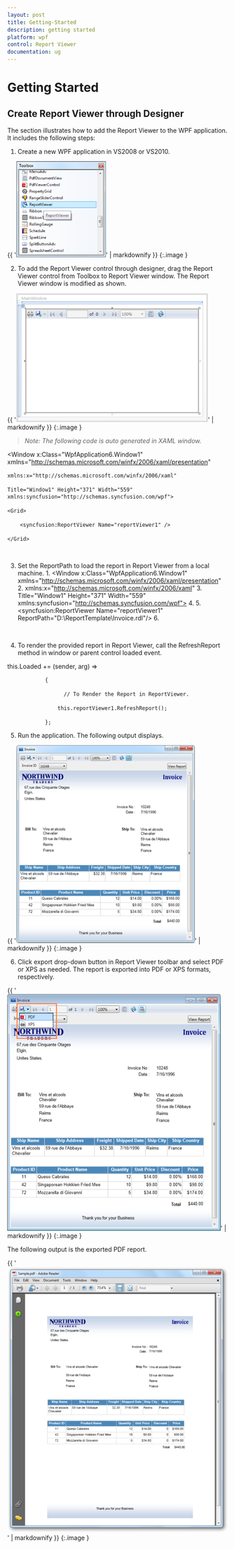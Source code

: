 ```yaml
---
layout: post
title: Getting-Started
description: getting started
platform: wpf
control: Report Viewer
documentation: ug
---
```


# Getting Started

## Create Report Viewer through Designer

The section illustrates how to add the Report Viewer to the WPF application. It includes the following steps:

1. Create a new WPF application in VS2008 or VS2010.



{{ '![](Getting-Started_images/Getting-Started_img1.png)' | markdownify }}
{:.image }




2. To add the Report Viewer control through designer, drag the Report Viewer control from Toolbox to Report Viewer window. The Report Viewer window is modified as shown.



{{ '![Description: 3.png](Getting-Started_images/Getting-Started_img2.png)' | markdownify }}
{:.image }


> _Note: The following code is auto generated in XAML window._

> 

<Window x:Class="WpfApplication6.Window1"    xmlns="http://schemas.microsoft.com/winfx/2006/xaml/presentation"

    xmlns:x="http://schemas.microsoft.com/winfx/2006/xaml"

    Title="Window1" Height="371" Width="559" xmlns:syncfusion="http://schemas.syncfusion.com/wpf">

    <Grid>

        <syncfusion:ReportViewer Name="reportViewer1" />

    </Grid>

</Window> 



3. Set the ReportPath to load the report in Report Viewer from a local machine.
                        1. <Window x:Class="WpfApplication6.Window1"    xmlns="http://schemas.microsoft.com/winfx/2006/xaml/presentation"
                        2.     xmlns:x="http://schemas.microsoft.com/winfx/2006/xaml"
                        3.     Title="Window1" Height="371" Width="559" xmlns:syncfusion="http://schemas.syncfusion.com/wpf">
                        4.     <Grid>
                        5.         <syncfusion:ReportViewer Name="reportViewer1" ReportPath="D:\ReportTemplate\Invoice.rdl"/>
                        6.     </Grid>

</Window> 



4. To render the provided report in Report Viewer, call the RefreshReport method in window or parent control loaded event.

this.Loaded += (sender, arg) =>

                {

                      // To Render the Report in ReportViewer.

                    this.reportViewer1.RefreshReport();

                };



5. Run the application. The following output displays.

{{ '![Description: C:/Users/lingarajs/AppData/Local/Syncfusion/EssentialStudio/9.4.0.62/Reports/WPF/ReportViewer.WPF/Samples/Product Showcase/Invoice/Images/InvoiceDemo.png](Getting-Started_images/Getting-Started_img3.png)' | markdownify }}
{:.image }


6. Click export drop-down button in Report Viewer toolbar and select PDF or XPS as needed. The report is exported into PDF or XPS formats, respectively.



{{ '![Description: sa.png](Getting-Started_images/Getting-Started_img4.png)' | markdownify }}
{:.image }


The following output is the exported PDF report.

> 

{{ '![Description: C:/Users/lingarajs/AppData/Local/Syncfusion/EssentialStudio/9.4.0.62/Reports/WPF/ReportWriter.WPF/Samples/Product Showcase/Invoice/Images/Invoice.png](Getting-Started_images/Getting-Started_img5.png)' | markdownify }}
{:.image }


